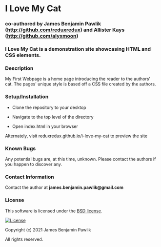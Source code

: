 # I Love My Cat
### co-authored by James Benjamin Pawlik (http://github.com/reduxredux) and Allister Kays (http://github.com/alyxmoon)

### I Love My Cat is a demonstration site showcasing HTML and CSS elements.

### __Description__
My First Webpage is a home page introducing the reader to the authors' cat. The pages' unique style is based off a CSS file created by the authors.

### __Setup/Installation__
* Clone the repository to your desktop
+ Navigate to the top level of the directory
- Open index.html in your browser

Alternately, visit reduxredux.github.io/i-love-my-cat to preview the site

### __Known Bugs__
Any potential bugs are, at this time, unknown. Please contact the authors if you happen to discover any.

### __Contact Information__
Contact the author at __james.benjamin.pawlik@gmail.com__

### __License__
This software is licensed under the [BSD license](src="license.txt").

[![License](https://img.shields.io/badge/License-BSD%202--Clause-orange.svg)](https://opensource.org/licenses/BSD-2-Clause)

Copyright (c) 2021 James Benjamin Pawlik

All rights reserved.


